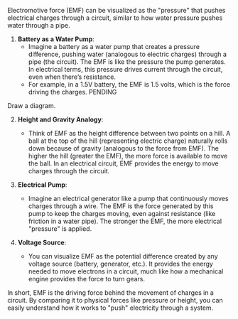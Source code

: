 Electromotive force (EMF) can be visualized as the "pressure" that pushes electrical charges through a circuit, similar to how water pressure pushes water through a pipe.

1. **Battery as a Water Pump**:
   - Imagine a battery as a water pump that creates a pressure difference, pushing water (analogous to electric charges) through a pipe (the circuit). The EMF is like the pressure the pump generates. In electrical terms, this pressure drives current through the circuit, even when there’s resistance.
   - For example, in a 1.5V battery, the EMF is 1.5 volts, which is the force driving the charges.
PENDING

Draw a diagram.

2. **Height and Gravity Analogy**:
   - Think of EMF as the height difference between two points on a hill. A ball at the top of the hill (representing electric charge) naturally rolls down because of gravity (analogous to the force from EMF). The higher the hill (greater the EMF), the more force is available to move the ball. In an electrical circuit, EMF provides the energy to move charges through the circuit.

3. **Electrical Pump**:
   - Imagine an electrical generator like a pump that continuously moves charges through a wire. The EMF is the force generated by this pump to keep the charges moving, even against resistance (like friction in a water pipe). The stronger the EMF, the more electrical "pressure" is applied.

4. **Voltage Source**:
   - You can visualize EMF as the potential difference created by any voltage source (battery, generator, etc.). It provides the energy needed to move electrons in a circuit, much like how a mechanical engine provides the force to turn gears.

In short, EMF is the driving force behind the movement of charges in a circuit. By comparing it to physical forces like pressure or height, you can easily understand how it works to "push" electricity through a system.
